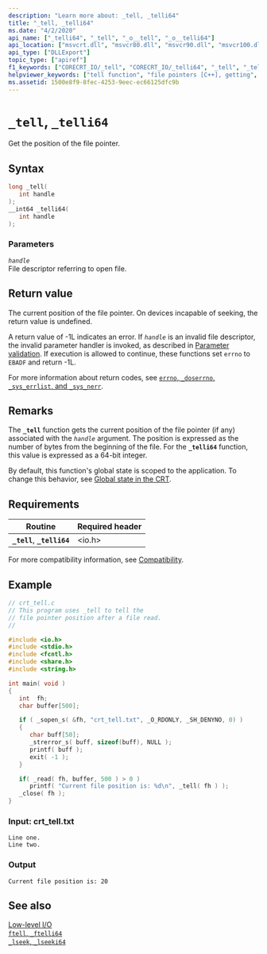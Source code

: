 ```yaml
---
description: "Learn more about: _tell, _telli64"
title: "_tell, _telli64"
ms.date: "4/2/2020"
api_name: ["_telli64", "_tell", "_o__tell", "_o__telli64"]
api_location: ["msvcrt.dll", "msvcr80.dll", "msvcr90.dll", "msvcr100.dll", "msvcr100_clr0400.dll", "msvcr110.dll", "msvcr110_clr0400.dll", "msvcr120.dll", "msvcr120_clr0400.dll", "ucrtbase.dll", "api-ms-win-crt-stdio-l1-1-0.dll"]
api_type: ["DLLExport"]
topic_type: ["apiref"]
f1_keywords: ["CORECRT_IO/_tell", "CORECRT_IO/_telli64", "_tell", "_telli64"]
helpviewer_keywords: ["tell function", "file pointers [C++], getting", "_tell function", "file pointers [C++]", "telli64 function", "_telli64 function"]
ms.assetid: 1500e8f9-8fec-4253-9eec-ec66125dfc9b
---
```

# `_tell`, `_telli64`

Get the position of the file pointer.

## Syntax

```C
long _tell(
   int handle
);
__int64 _telli64(
   int handle
);
```

### Parameters

*`handle`*\
File descriptor referring to open file.

## Return value

The current position of the file pointer. On devices incapable of seeking, the return value is undefined.

A return value of -1L indicates an error. If *`handle`* is an invalid file descriptor, the invalid parameter handler is invoked, as described in [Parameter validation](../parameter-validation.md). If execution is allowed to continue, these functions set `errno` to `EBADF` and return -1L.

For more information about return codes, see [`errno`, `_doserrno`, `_sys_errlist`, and `_sys_nerr`](../errno-doserrno-sys-errlist-and-sys-nerr.md).

## Remarks

The **`_tell`** function gets the current position of the file pointer (if any) associated with the *`handle`* argument. The position is expressed as the number of bytes from the beginning of the file. For the **`_telli64`** function, this value is expressed as a 64-bit integer.

By default, this function's global state is scoped to the application. To change this behavior, see [Global state in the CRT](../global-state.md).

## Requirements

| Routine | Required header |
|---|---|
| **`_tell`**, **`_telli64`** | \<io.h> |

For more compatibility information, see [Compatibility](../compatibility.md).

## Example

```C
// crt_tell.c
// This program uses _tell to tell the
// file pointer position after a file read.
//

#include <io.h>
#include <stdio.h>
#include <fcntl.h>
#include <share.h>
#include <string.h>

int main( void )
{
   int  fh;
   char buffer[500];

   if ( _sopen_s( &fh, "crt_tell.txt", _O_RDONLY, _SH_DENYNO, 0) )
   {
      char buff[50];
      _strerror_s( buff, sizeof(buff), NULL );
      printf( buff );
      exit( -1 );
   }

   if( _read( fh, buffer, 500 ) > 0 )
      printf( "Current file position is: %d\n", _tell( fh ) );
   _close( fh );
}
```

### Input: crt_tell.txt

```Input
Line one.
Line two.
```

### Output

```Output
Current file position is: 20
```

## See also

[Low-level I/O](../low-level-i-o.md)\
[`ftell`, `_ftelli64`](ftell-ftelli64.md)\
[`_lseek`, `_lseeki64`](lseek-lseeki64.md)

